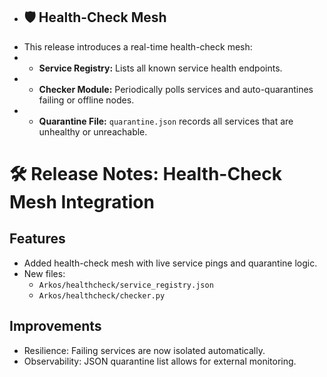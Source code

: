 + ## 🛡️ Health-Check Mesh
+ This release introduces a real-time health-check mesh:
+ - **Service Registry:** Lists all known service health endpoints.
+ - **Checker Module:** Periodically polls services and auto-quarantines failing or offline nodes.
+ - **Quarantine File:** `quarantine.json` records all services that are unhealthy or unreachable.

# 🛠️ Release Notes: Health-Check Mesh Integration

## Features
- Added health-check mesh with live service pings and quarantine logic.
- New files:
  - `Arkos/healthcheck/service_registry.json`
  - `Arkos/healthcheck/checker.py`

## Improvements
- Resilience: Failing services are now isolated automatically.
- Observability: JSON quarantine list allows for external monitoring.
